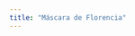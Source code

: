 ```yaml
---
title: "Máscara de Florencia"
---
```


<YouTube id='VcQ69_ANsRA' />

<PatternDocs pattern='florence' />
